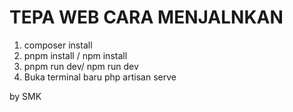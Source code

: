 # TEPA WEB CARA MENJALNKAN

1. composer install
2. pnpm install / npm install
3. pnpm run dev/ npm run dev
4. Buka terminal baru php artisan serve

by SMK
